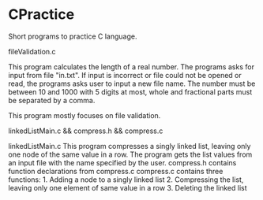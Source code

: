 # CPractice
Short programs to practice C language.

fileValidation.c

  This program calculates the length of a real number. The programs asks for input from file "in.txt".
  If input is incorrect or file could not be opened or read, the programs asks user to input a new file name.
  The number must be between 10 and 1000 with 5 digits at most, whole and fractional parts must be separated by a comma.

  This program mostly focuses on file validation.


linkedListMain.c && compress.h && compress.c

  linkedListMain.c
    This program compresses a singly linked list, leaving only one node of the same value in a row.
    The program gets the list values from an input file with the name specified by the user.
  compress.h contains function declarations from compress.c
  compress.c contains three functions:
    1. Adding a node to a singly linked list
    2. Compressing the list, leaving only one element of same value in a row
    3. Deleting the linked list
